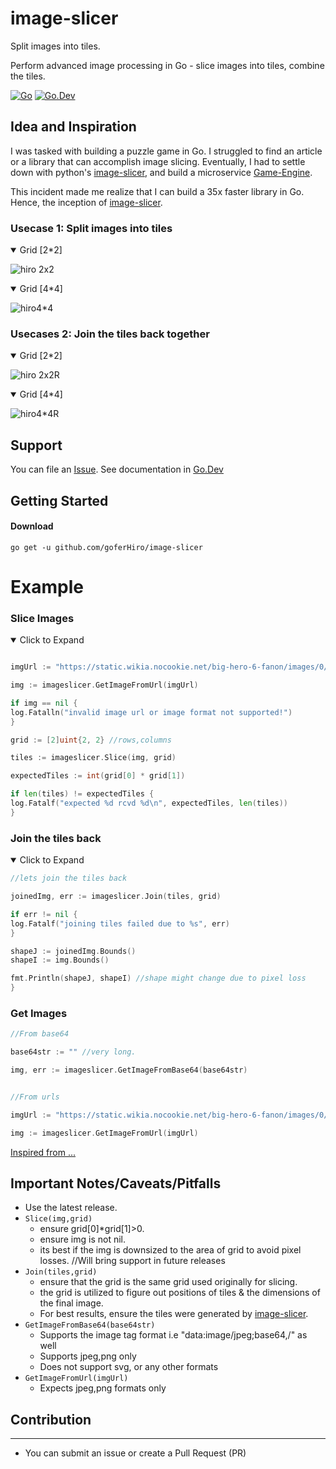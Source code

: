 # image-slicer
Split images into tiles. 

Perform advanced image processing in Go - slice images into tiles, combine the tiles.

[![Go](https://github.com/goferHiro/image-slicer/actions/workflows/go.yml/badge.svg?branch=main)](https://github.com/goferHiro/image-slicer/actions/workflows/go.yml)
[![Go.Dev](https://img.shields.io/badge/go.dev-reference-007d9c?logo=go&logoColor=white)](https://pkg.go.dev/github.com/goferHiro/image-slicer?tab=doc)

## Idea and Inspiration

I was tasked with building a puzzle game in Go. I struggled to find an article or a library that can accomplish image slicing. 
Eventually, I  had to settle down with python's [image-slicer](https://pypi.org/project/image-slicer), and build a microservice 
[Game-Engine](https://github.com/pythoneerHiro/game-engine).

This incident made me realize that I can build a 35x faster library in Go. Hence, the inception of [image-slicer](https://github.com/goferHiro/image-slicer).

### Usecase 1: Split images into tiles

<details open>
    
<summary>Grid [2*2] </summary>

![hiro 2x2](https://user-images.githubusercontent.com/103487904/209455834-1886136b-3b6e-44f9-89af-66a83679b9b7.png)

</details>

<details open>

<summary>Grid [4*4] </summary>

![hiro4*4](https://user-images.githubusercontent.com/103487904/209412028-9fa18329-bd99-4f55-9cd2-605794ac55b6.png)

</details>

### Usecases 2: Join the tiles back together

<details open>

<summary>Grid [2*2] </summary>

![hiro 2x2R](https://user-images.githubusercontent.com/103487904/209455841-f3db61f6-49f5-45af-b32b-a26f9cfcbc65.png)

</details>

<details open>

<summary>Grid [4*4] </summary>

![hiro4*4R](https://user-images.githubusercontent.com/103487904/209412186-83ffec0c-acef-4d3b-b1b2-5c06c101078b.png)

</details>

## Support


You can file an [Issue](https://github.com/goferHiro/image-slicer/issues/new).
See documentation in [Go.Dev](https://pkg.go.dev/github.com/goferHiro/image-slicer?tab=doc)

## Getting Started

#### Download

```shell
go get -u github.com/goferHiro/image-slicer
```

# Example

### Slice Images

<details open>

<summary>Click to Expand</summary>

```go

imgUrl := "https://static.wikia.nocookie.net/big-hero-6-fanon/images/0/0f/Hiro.jpg/revision/latest?cb=20180511180437"

img := imageslicer.GetImageFromUrl(imgUrl)

if img == nil {
log.Fatalln("invalid image url or image format not supported!")
}

grid := [2]uint{2, 2} //rows,columns

tiles := imageslicer.Slice(img, grid)

expectedTiles := int(grid[0] * grid[1])

if len(tiles) != expectedTiles {
log.Fatalf("expected %d rcvd %d\n", expectedTiles, len(tiles))
}

```

### Join the tiles back 

<details open>

<summary>Click to Expand</summary>

```go
//lets join the tiles back

joinedImg, err := imageslicer.Join(tiles, grid)

if err != nil {
log.Fatalf("joining tiles failed due to %s", err)
}

shapeJ := joinedImg.Bounds()
shapeI := img.Bounds()

fmt.Println(shapeJ, shapeI) //shape might change due to pixel loss
}

```

### Get Images 

```go
//From base64

base64str := "" //very long.

img, err := imageslicer.GetImageFromBase64(base64str)


//From urls

imgUrl := "https://static.wikia.nocookie.net/big-hero-6-fanon/images/0/0f/Hiro.jpg/revision/latest?cb=20180511180437"

img := imageslicer.GetImageFromUrl(imgUrl)


```
[Inspired from ...](https://github.com/goferHiro/image-slicer/blob/main/imageslicer_test.go#L123)


</details>

## Important Notes/Caveats/Pitfalls

- Use the latest release.
- ```Slice(img,grid)```
    - ensure grid[0]*grid[1]>0.
    - ensure img is not nil.
    - its best if the img is downsized to the area of grid to avoid pixel losses. //Will bring support in future releases
- ```Join(tiles,grid)```
    - ensure that the grid is the same grid used originally for slicing.
    - the grid is utilized to figure out positions of tiles & the dimensions of the final image.
    - For best results, ensure the tiles were generated by [image-slicer](https://github.com/goferHiro/image-slicer).
- ```GetImageFromBase64(base64str) ```
    - Supports the image tag format i.e "data:image/jpeg;base64,/" as well
    - Supports jpeg,png only
    - Does not support svg, or any other formats
- ```GetImageFromUrl(imgUrl) ```
    - Expects jpeg,png formats only


## Contribution

---

- You can submit an issue or create a Pull Request (PR)
